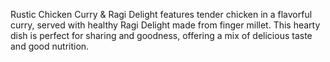 Rustic Chicken Curry & Ragi Delight features tender chicken in a flavorful curry, served with healthy Ragi Delight made from finger millet. This hearty dish is perfect for sharing and goodness, offering a mix of delicious taste and good nutrition.
